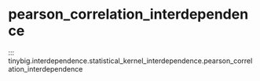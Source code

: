 # pearson_correlation_interdependence

::: tinybig.interdependence.statistical_kernel_interdependence.pearson_correlation_interdependence